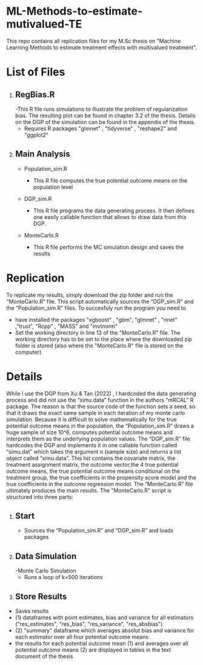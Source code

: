 # ML-Methods-to-estimate-mutivalued-TE
This repo contains all replication files for my M.Sc thesis on "Machine Learning Methods to estimate treatment effects with multivalued treatment". 

# List of Files

1. ## RegBias.R
   -This R file runs simulations to illustrate the problem of regularization bias. The resulting plot can be found in chapter 3.2 of the thesis. Details on the DGP of the simulation can be found in the appendix of the thesis.
   - Requires R packages "glmnet" , "tidyverse" , "reshape2" and "ggplot2"
3. ## Main Analysis
   - Population_sim.R
        - This R file computes the true potential outcome means on the population level
   - DGP_sim.R
        - This R file programs the data generating process. It then defines one easily callable function that allows to draw data from this DGP.

   - MonteCarlo.R
        - This R file performs the MC simulation design and saves the results

# Replication 
To replicate my results, simply download the zip folder and run the “MonteCarlo.R” file. This script automatically sources the “DGP_sim.R” and the “Population_sim.R” files. To succesfuly run the program you need to 
- have installed the packages "xgboost" , "gbm", "glmnet" , "nnet" ,"trust", "Rcpp" , "MASS" and "mvtnorm"
- Set the working directory in line 13 of the "MonteCarlo.R" file. The working directory has to be set to the place where the downloaded zip folder is stored (also where the "MonteCarlo.R" file is stored on the computer)

# Details
While I use the DGP from Xu & Tan (2022) ,  I hardcoded the data generating process and did not use the “simu.data” function in the authors “mRCAL” R package. The reason is that the source code of the function sets a seed, so that it draws the exact same sample in each iteration of my monte carlo simulation. Because it is difficult to solve mathematically for the true potential outcome means in the population, the “Population_sim.R” draws a huge sample of size 10^6, computes potential outcome means and interprets them as the underlying population values. The “DGP_sim.R” file hardcodes the DGP and implements it in one callable function called “simu.dat” which takes the argument n (sample size) and returns a list object called “simu.data”. This list contains the covariate matrix, the treatment assignment matrix, the outcome vector,the 4 true potential outcome means, the true potential outcome means conditional on the treatment group, the true coefficients in the propensity score model and the true coefficients in the outcome regression model.
The “MonteCarlo.R” file ultimately produces the main results. The "MonteCarlo.R" script is structured into three parts:
1. ## Start
   - Sources the “Population_sim.R” and “DGP_sim.R” and loads packages 
2. ## Data Simulation
   -Monte Carlo Simulation
   - Runs a loop of k=500 iterations
3. ## Store Results
  - Saves results
  - (1) dataframes with point estimates, bias and variance for all estimators ("res_estimates", "res_bias", "res_variance", "res_absbias")
  - (2) "summary" dataframe which averages absolut bias and variance for each estimator over all four potential outcome means
  - the results for each potential outcome mean (1) and averages over all potential outcome means (2) are displayed in tables in the text document of the thesis
